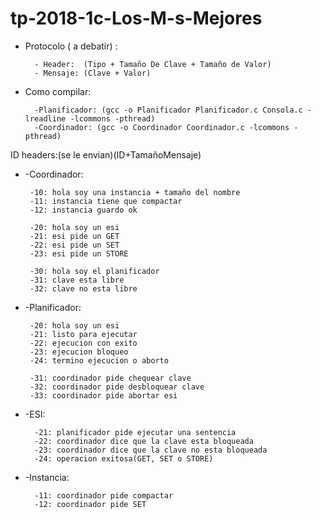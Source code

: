 # tp-2018-1c-Los-M-s-Mejores

* Protocolo ( a debatir)  : 

		- Header:  (Tipo + Tamaño De Clave + Tamaño de Valor)
		- Mensaje: (Clave + Valor)

* Como compilar:

 		-Planificador: (gcc -o Planificador Planificador.c Consola.c -lreadline -lcommons -pthread)
 		-Coordinador: (gcc -o Coordinador Coordinador.c -lcommons -pthread)

ID headers:(se le envian)(ID+TamañoMensaje)
 * -Coordinador:

  		-10: hola soy una instancia + tamaño del nombre
  		-11: instancia tiene que compactar
		-12: instancia guardo ok
		
  		-20: hola soy un esi
  		-21: esi pide un GET
  		-22: esi pide un SET
  		-23: esi pide un STORE
		
  		-30: hola soy el planificador
  		-31: clave esta libre
  		-32: clave no esta libre


 * -Planificador:

  		-20: hola soy un esi
  		-21: listo para ejecutar
  		-22: ejecucion con exito
  		-23: ejecucion bloqueo
		-24: termino ejecucion o aborto
  
  		-31: coordinador pide chequear clave  
  		-32: coordinador pide desbloquear clave
  		-33: coordinador pide abortar esi

* -ESI:
		
		-21: planificador pide ejecutar una sentencia
		-22: coordinador dice que la clave esta bloqueada
		-23: coordinador dice que la clave no esta bloqueada
		-24: operacion exitosa(GET, SET o STORE)
		
* -Instancia:

		-11: coordinador pide compactar
		-12: coordinador pide SET
